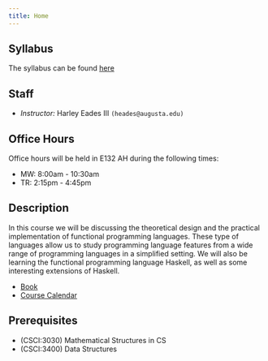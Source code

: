 ```yaml
---
title: Home 
---
```


## Syllabus

The syllabus can be found [here](https://piazza.com/class_profile/syllabus/irxn4m6sk3f10m)

## Staff

+ *Instructor:* Harley Eades III `(heades@augusta.edu)`

## Office Hours

Office hours will be held in E132 AH during the following times:

+ MW: 8:00am - 10:30am
+ TR: 2:15pm - 4:45pm

## Description

In this course we will be discussing the theoretical design and the
practical implementation of functional programming languages.  These
type of languages allow us to study programming language features from
a wide range of programming languages in a simplified setting.  We
will also be learning the functional programming language Haskell, as
well as some interesting extensions of Haskell.

+ [Book](http://www.haskellcraft.com/craft3e/Home.html)
+ [Course Calendar](https://www.google.com/calendar/embed?src=3ekrviscan57vh4raoblif5gbg%40group.calendar.google.com&ctz=America/New_York )

## Prerequisites

+ (CSCI:3030) Mathematical Structures in CS
+ (CSCI:3400) Data Structures
